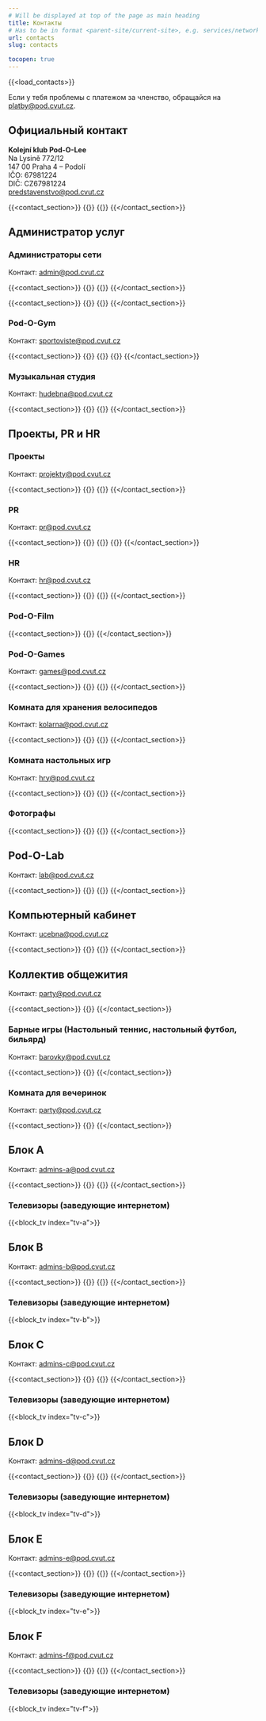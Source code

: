 ```yaml
---
# Will be displayed at top of the page as main heading
title: Контакты
# Has to be in format <parent-site/current-site>, e.g. services/network (notice missing slash at the beginning)
url: contacts
slug: contacts

tocopen: true
---
```

{{<load_contacts>}}

Если у тебя проблемы с платежом за членство, обращайся на <platby@pod.cvut.cz>.

## Официальный контакт

**Kolejní klub Pod-O-Lee**  
Na Lysině 772/12  
147 00 Praha 4 – Podolí  
IČO: 67981224  
DIČ: CZ67981224  
<predstavenstvo@pod.cvut.cz>

{{<contact_section>}}
        {{<contact index="pk" role="Председатель">}}
        {{<contact index="m" role="Заместитель председателя">}}
{{</contact_section>}}

## Администратор услуг
### Администраторы сети

Контакт: <admin@pod.cvut.cz>

{{<contact_section>}}
    {{<contact index="ss" role="Системный администратор">}}
    {{<contact index="zss" role="Заместитель системного администратора">}}
{{</contact_section>}}

{{<contact_section>}}
    {{<contact index="sn" role="Администратор сети">}}
    {{<contact index="zsn" role="Заместитель администратора сети ">}}
{{</contact_section>}}

### Pod-O-Gym

Контакт: <sportoviste@pod.cvut.cz>

{{<contact_section>}}
    {{<contact index="sg" role="Администратор Pod-O-Gym">}}
    {{<contact index="zsg" role="Заместитель администратора Pod-O-Gym">}}
    {{<contact index="sgt" role="Член команды Pod-O-Gym">}}
{{</contact_section>}}

### Музыкальная студия

Контакт: <hudebna@pod.cvut.cz>

{{<contact_section>}}
    {{<contact index="sh" role="Администратор музыкальной студии">}}
    {{<contact index="zsh" role="Заместитель администратора музыкальной студии">}}
{{</contact_section>}}

## Проекты, PR и HR

### Проекты

Контакт: <projekty@pod.cvut.cz>

{{<contact_section>}}
    {{<contact index="sp" role="Администратор проектов">}}
    {{<contact index="zsp" role="Заместитель администратора проектов">}}
{{</contact_section>}}

### PR

Контакт: <pr@pod.cvut.cz>

{{<contact_section>}}
    {{<contact index="pr" role="PR-менеджер">}}
    {{<contact index="zpr" role="Заместитель PR-менеджера">}}
    {{<contact index="prt" role="Член PR-команды">}}
{{</contact_section>}}

### HR

Контакт: <hr@pod.cvut.cz>

{{<contact_section>}}
    {{<contact index="hr" role="Менеджер по персоналу">}}
    {{<contact index="zhr" role="Заместитель менеджера по персоналу">}}
{{</contact_section>}}

### Pod-O-Film

{{<contact_section>}}
    {{<contact index="sf" role="Менеджер Pod-O-Film">}}
{{</contact_section>}}

### Pod-O-Games

Контакт: <games@pod.cvut.cz>

{{<contact_section>}}
    {{<contact index="gm" role="Администратор Pod-O-Games">}}
    {{<contact index="zgm" role="Заместитель администратора Pod-O-Games">}}
{{</contact_section>}}

### Комната для хранения велосипедов

Контакт: <kolarna@pod.cvut.cz>

{{<contact_section>}}
    {{<contact index="sk" role="Администратор комнаты хранения велосипедов">}}
    {{<contact index="zsk" role="Заместитель администратора комнаты хранения велосипедов">}}
{{</contact_section>}}

### Комната настольных игр

Контакт: <hry@pod.cvut.cz>

{{<contact_section>}}
    {{<contact index="sdh" role="Администратор комнаты настольных игр">}}
    {{<contact index="zsdh" role="Заместитель администратора комнаты настольных игр">}}
{{</contact_section>}}

### Фотографы

{{<contact_section>}}
    {{<contact index="hfot" role="Главный фотограф">}}
    {{<contact index="fot" role="Фотограф">}}
{{</contact_section>}}

## Pod-O-Lab

Контакт: <lab@pod.cvut.cz>

{{<contact_section>}}
    {{<contact index="sl" role="Администратор Pod-O-Lab">}}
    {{<contact index="zsl" role="Заместитель администратора Pod-O-Lab">}}
{{</contact_section>}}

## Компьютерный кабинет

Контакт: <ucebna@pod.cvut.cz>

{{<contact_section>}}
    {{<contact index="pc" role="Администратор компьютерного кабинета">}}
    {{<contact index="zpc" role="Заместитель aдминистратор компьютерного кабинета">}}
{{</contact_section>}}

## Коллектив общежития

Контакт: <party@pod.cvut.cz>

{{<contact_section>}}
    {{<contact index="vks" role="Ведущий коллектива общежития">}}
{{</contact_section>}}

### Барные игры (Настольный теннис, настольный футбол, бильярд)

Контакт: <barovky@pod.cvut.cz>

{{<contact_section>}}
    {{<contact index="shm" role="Управляющий барными игровыми залами">}}
{{</contact_section>}}

### Комната для вечеринок

Контакт: <party@pod.cvut.cz>

{{<contact_section>}}
    {{<contact index="sps" role="Администратор комнаты для вечеринок">}}
{{</contact_section>}}

## Блок A

Контакт: <admins-a@pod.cvut.cz>

{{<contact_section>}}
    {{<contact index="sba" role="Администратор блока A">}}
    {{<contact index="zsba" role="Заместитель администратора блока A">}}
{{</contact_section>}}

### Телевизоры (заведующие интернетом)

{{<block_tv index="tv-a">}}

## Блок B

Контакт: <admins-b@pod.cvut.cz>

{{<contact_section>}}
    {{<contact index="sbb" role="Администратор блока B">}}
    {{<contact index="zsbb" role="Заместитель администратора блока B">}}
{{</contact_section>}}

### Телевизоры (заведующие интернетом)

{{<block_tv index="tv-b">}}

## Блок C

Контакт: <admins-c@pod.cvut.cz>

{{<contact_section>}}
    {{<contact index="sbc" role="Администратор блока C">}}
    {{<contact index="zsbc" role="Заместитель администратора блока C">}}
{{</contact_section>}}

### Телевизоры (заведующие интернетом)

{{<block_tv index="tv-c">}}

## Блок D

Контакт: <admins-d@pod.cvut.cz>

{{<contact_section>}}
    {{<contact index="sbd" role="Администратор блока D">}}
    {{<contact index="zsbd" role="Заместитель администратора блока D">}}
{{</contact_section>}}

### Телевизоры (заведующие интернетом)

{{<block_tv index="tv-d">}}

## Блок E

Контакт: <admins-e@pod.cvut.cz>

{{<contact_section>}}
    {{<contact index="sbe" role="Администратор блока E">}}
    {{<contact index="zsbe" role="Заместитель администратора блока E">}}
{{</contact_section>}}

### Телевизоры (заведующие интернетом)

{{<block_tv index="tv-e">}}

## Блок F

Контакт: <admins-f@pod.cvut.cz>

{{<contact_section>}}
    {{<contact index="sbf" role="Администратор блока F">}}
    {{<contact index="zsbf" role="Заместитель администратора блока F">}}
{{</contact_section>}}

### Телевизоры (заведующие интернетом)

{{<block_tv index="tv-f">}}
